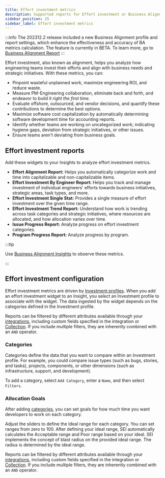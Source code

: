 ```yaml
---
title: Effort investment metrics
description: Supported reports for Effort investment or Business Alignment on SEI
sidebar_position: 25
sidebar_label: Effort investment metrics
---
```

:::info
The 202312.2 release included a new Business Alignment profile and report settings, which enhance the effectiveness and accuracy of BA metrics calculation. The feature is currently in BETA. To learn more, go to [Business Alignment Report](/docs/software-engineering-insights/early-access/metrics-reports/sei-business-alignment-report)
:::

Effort investment, also known as alignment, helps you analyze how engineering teams invest their efforts and align with business needs and strategic initiatives. With these metrics, you can:

* Pinpoint wasteful unplanned work, maximize engineering ROI, and reduce waste.
* Measure PM-Engineering collaboration, eliminate back and forth, and endeavor to _build it right the first time_.
* Evaluate offshore, outsourced, and vendor decisions, and quantify these contributions to determine the best options.
* Maximize software cost capitalization by automatically determining software development time for accounting reports.
* Identify whether teams are working on uncategorized work; indicating hygiene gaps, deviation from strategic initiatives, or other issues.
* Ensure teams aren't deviating from business goals.

## Effort investment reports

Add these widgets to your Insights to analyze effort investment metrics.

* **Effort Alignment Report:** Helps you automatically categorize work and time into capitalizable and non-capitalizable items.
* **Effort Investment By Engineer Report:** Helps you track and manage investment of individual engineers' efforts towards business initiatives, strategic areas, task types, and more.
* **Effort Investment Single Stat:** Provides a single measure of effort investment over the given time range.
* **Effort Investment Trend Report:** Understand how work is trending across task categories and strategic initiatives, where resources are allocated, and how allocation varies over time.
* **Issue Progress Report:** Analyze progress on effort investment categories.
* **Program Progress Report:** Analyze progress by program.

:::tip

Use [Business Alignment Insights](/docs/software-engineering-insights/insights/sei-insights#business-alignment) to observe these metrics.

:::

## Effort investment configuration

Effort investment metrics are driven by [Investment profiles](/docs/software-engineering-insights/sei-profiles/investment-profile). When you add an effort investment widget to an Insight, you select an Investment profile to associate with the widget. The data ingested by the widget depends on the categories defined in the Investment profile.

Reports can be filtered by different attributes available through your [integrations](/docs/category/integrations), including custom fields specified in the integration or [Collection](/docs/software-engineering-insights/sei-projects-and-collections/project-and-collection-overview). If you include multiple filters, they are inherently combined with an `AND` operator.

### Categories

Categories define the data that you want to compare within an Investment profile. For example, you could compare issue types (such as bugs, stories, and tasks), projects, components, or other dimensions (such as infrastructure, support, and development).

To add a category, select `Add Category`, enter a `Name`, and then select `Filters`.

### Allocation Goals

After adding [categories](#categories), you can set goals for how much time you want developers to work on each category.

Adjust the sliders to define the Ideal range for each category. You can set ranges from zero to 100. After defining your ideal range, SEI automatically calculates the Acceptable range and Poor range based on your ideal.  SEI implements the concept of blast radius on the provided ideal range. The radius is determined by the ideal range.

Reports can be filtered by different attributes available through your [integrations](/docs/category/integrations), including custom fields specified in the integration or [Collection](/docs/software-engineering-insights/sei-projects-and-collections/project-and-collection-overview). If you include multiple filters, they are inherently combined with an `AND` operator.